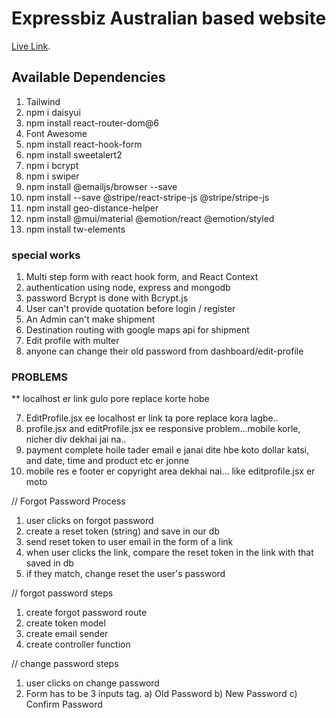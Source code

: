 # Expressbiz Australian based website

[Live Link]().

## Available Dependencies

1. Tailwind
2. npm i daisyui
3. npm install react-router-dom@6
4. Font Awesome
5. npm install react-hook-form
6. npm install sweetalert2
7. npm i bcrypt
8. npm i swiper
9. npm install @emailjs/browser --save
10. npm install --save @stripe/react-stripe-js @stripe/stripe-js
11. npm install geo-distance-helper
12. npm install @mui/material @emotion/react @emotion/styled
13. npm install tw-elements

### special works
1. Multi step form with react hook form, and React Context
2. authentication using node, express and mongodb
3. password Bcrypt is done with Bcrypt.js
4. User can't provide quotation before login / register
5. An Admin can't make shipment
6. Destination routing with google maps api for shipment
7. Edit profile with multer
8. anyone can change their old password from dashboard/edit-profile

### PROBLEMS
** localhost er link gulo pore replace korte hobe


7. EditProfile.jsx ee localhost er link ta pore replace kora lagbe..
8. profile.jsx and editProfile.jsx ee responsive problem...mobile korle, nicher div dekhai jai na..
10. payment complete hoile tader email e janai dite hbe koto dollar katsi, and date, time and product etc er jonne
11. mobile res e footer er copyright area dekhai nai... like editprofile.jsx er moto

// Forgot Password Process

1. user clicks on forgot password
2. create a reset token (string) and save in our db
3. send reset token to user email in the form of a link
4. when user clicks the link, compare the reset token in the link with that saved in db
5. if they match, change reset the user's password

// forgot password steps

1. create forgot password route
2. create token model
3. create email sender
4. create controller function

// change password steps

1. user clicks on change password
2. Form has to be 3 inputs tag. a) Old Password b) New Password c) Confirm Password
